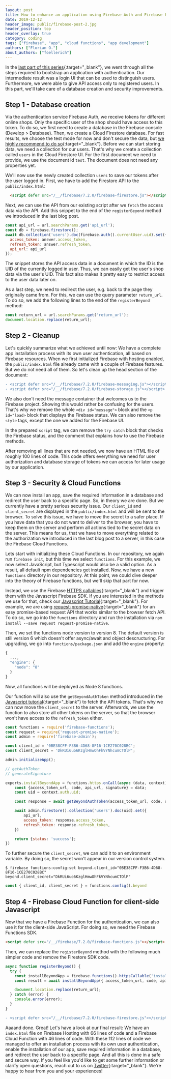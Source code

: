 ```yaml
---
layout: post
title: How to enhance an application using Firebase Auth and Firebase Functions
date: 2019-12-12
header_image: public/firebase-post-2.jpg
header_position: top
header_overlay: true
category: coding
tags: ["firebase", "app", "cloud functions", "app development"]
authors: ["Florian O."]
about_authors: ["foellerich"]
---
```


In the [last part of this series](/blog/coding/how-to-bootstrap-an-application-with-authentication-using-firebase/){:target="_blank"}, we went through all the steps required to bootstrap an application with authentication.
Our intermediate result was a login UI that can be used to distinguish users.
Furthermore, we were able to give API access only to registered users.
In this part, we'll take care of a database creation and security improvements.

## Step 1 - Database creation

Via the authentication service Firebase Auth, we receive tokens for different online shops.
Only the specific user of the shop should have access to this token.
To do so, we first need to create a database in the Firebase console (Develop > Database).
Then, we create a Cloud Firestore database.
For fast results, we choose the test mode for now and don't secure the data, but [we highly recommend to do so](https://firebase.google.com/docs/firestore/security/get-started){:target="_blank"}.
Before we can start storing data, we need a collection for our users.
That's why we create a collection called `users` in the Cloud Firestore UI.
For the first document we need to provide, we use the document id `test`.
The document does not need any properties yet.

We'll now use the newly created collection `users` to save our tokens after the user logged in.
First, we have to add the Firestore API to the `public/index.html`:

```html
  <script defer src="/__/firebase/7.2.0/firebase-firestore.js"></script>
```

Next, we can use the API from our existing script after we `fetch` the access data via the API.
Add this snippet to the end of the `registerBeyond` method we introduced in the last blog post.

```javascript
const api_url = url.searchParams.get('api_url');
const db = firebase.firestore();
await db.collection('users').doc(firebase.auth().currentUser.uid).set({
  access_token: answer.access_token,
  refresh_token: answer.refresh_token,
  api_url: api_url
});
```

The snippet stores the API access data in a document in which the ID is the UID of the currently logged in user.
Thus, we can easily get the user's shop data via the user's UID.
This fact also makes it pretty easy to restrict access to the user data later on.

As a last step, we need to redirect the user, e.g. back to the page they originally came from.
For this, we can use the query parameter `return_url`.
To do so, we add the following lines to the end of the `registerBeyond` method:

```javascript
const return_url = url.searchParams.get('return_url');
document.location.replace(return_url);
```

## Step 2 - Cleanup

Let's quickly summarize what we achieved until now: We have a complete app installation process with its own user authentication, all based on Firebase resources.
When we first initialized Firebase with hosting enabled, the `public/index.html` file already came with a couple of Firebase features.
But we do not need all of them.
So let's clean up the head section of the document:

```diff
- <script defer src="/__/firebase/7.2.0/firebase-messaging.js"></script>
- <script defer src="/__/firebase/7.2.0/firebase-storage.js"></script>
```

We also don't need the message container that welcomes us to the Firebase project.
Showing this would rather be confusing for the users.
That's why we remove the whole `<div id="message">` block and the `<p id="load>` block that displays the Firebase status.
We can also remove the `style` tags, except the one we added for the Firebase UI.

In the prepared `script` tag, we can remove the `try catch` block that checks the Firebase status, and the comment that explains how to use the Firebase methods.

After removing all lines that are not needed, we now have an HTML file of roughly 100 lines of code.
This code offers everything we need for user authorization and database storage of tokens we can access for later usage by our application.

## Step 3 - Security & Cloud Functions

We can now install an app, save the required information in a database and redirect the user back to a specific page.
So, in theory we are done.
But we currently have a pretty serious security issue.
Our `client_id` and `client_secret` are displayed in the `public/index.html` and will be sent to the browser.
To solve this issue, we have to move the secret to a safer place.
If you have data that you do not want to deliver to the browser, you have to keep them on the server and perform all actions tied to the secret data on the server.
This means for us, that we have to move everything related to the authorization we introduced in the last blog post to a server, in this case the Firebase Cloud Functions.

Lets start with initializing these Cloud Functions.
In our repository, we again run `firebase init`, but this time we select `functions`.
For this example, we now select JavaScript, but Typescript would also be a valid option.
As a result, all default npm dependencies get installed.
Now, we have a new `functions` directory in our repository.
At this point, we could dive deeper into the theory of Firebase functions, but we'll skip that part for now.

Instead, we use the Firebase [HTTPS callables](https://firebase.google.com/docs/functions/callable){:target="_blank"} and trigger them with the Javascript Firebase SDK.
If you are interested in the methods we use for that, check our [Javascript Tutorial](/beyond-docs/#js_tutorial){:target="_blank"}.
For example, we are using [request-promise-native](https://github.com/request/request-promise-native){:target="_blank"} for an easy promise-based request API that works similar to the browser fetch API.
To do so, we go into the `functions` directory and run the installation via `npm install --save request request-promise-native`.

Then, we set the functions node version to version 8.
The default version is still version 6 which doesn't offer async/await and object descructuring.
For upgrading, we go into `functions/package.json` and add the `engine` property:

```javascript
{
  ...,
  "engine": {
    "node": "8"
  }
}
```

Now, all functions will be deployed as Node 8 functions.

Our function will also use the `getBeyondAuthToken` method introduced in the [Javascript tutorial](/beyond-docs/#js_tutorial){:target="_blank"} to fetch the API tokens.
That's why we can now move the `client_secret` to the server.
Afterwards, we use the function to also store all other tokens on the server, so that the browser won't have access to the `refresh_token` either.

```javascript
const functions = require('firebase-functions');
const request = require('request-promise-native');
const admin = require('firebase-admin');

const client_id = '0BE38CFF-F3B6-4D68-8F16-1CE270C028BC';
const client_secret = 'DkRUi6uo6KzglHmwOhFkVYNhcumCTOlP';

admin.initializeApp();

// getAuthToken
// generateSignature

exports.installBeyondApp = functions.https.onCall(async (data, context) => {
    const {access_token_url, code, api_url, signature} = data;
    const uid = context.auth.uid;

    const response = await getBeyondAuthToken(access_token_url, code, signature, client_id, client_secret);

    await admin.firestore().collection('users').doc(uid).set({
        api_url,
        access_token: response.access_token,
        refresh_token: response.refresh_token,
    })

    return {status: 'success'};
})
```

To further secure the `client_secret`, we can add it to an environment variable.
By doing so, the secret won't appear in our version control system.

```
$ firebase functions:config:set beyond.client_id="0BE38CFF-F3B6-4D68-8F16-1CE270C028BC" beyond.client_secret="DkRUi6uo6KzglHmwOhFkVYNhcumCTOlP"
```

```javascript
const { client_id, client_secret } = functions.config().beyond
```

## Step 4 - Firebase Cloud Function for client-side Javascript

Now that we have a Firebase Function for the authentication, we can also use it for the client-side JavaScript.
For doing so, we need the Firebase Functions SDK.

```html
<script defer src="/__/firebase/7.2.0/firebase-functions.js"></script>
```

Then, we can replace the `registerBeyond` method with the following much simpler code and remove the Firestore SDK code.

```javascript
async function registerBeyond() {
  try {
    const installBeyondApp = firebase.functions().httpsCallable('installBeyondApp');
    const result = await installBeyondApp({ access_token_url, code, api_url });

    document.location.replace(return_url);
  } catch (error) {
    console.error(error);
  }
}
```

```diff
- <script defer src="/__/firebase/7.2.0/firebase-firestore.js"></script>
```

Aaaand done.
Great!
Let's have a look at our final result: We have an `index.html` file on Firebase Hosting with 66 lines of code and a Firebase Cloud Function with 46 lines of code.
With these 112 lines of code we managed to offer an installation process with its own user authentication, enable the installation of our app, save required information in a database, and redirect the user back to a specific page.
And all this is done in a safe and secure way.
If you feel like you'd like to get some further information or clarify open questions, reach out to us on [Twitter](https://twitter.com/epagesdevs){:target="_blank"}.
We're happy to hear from you and your experiences!